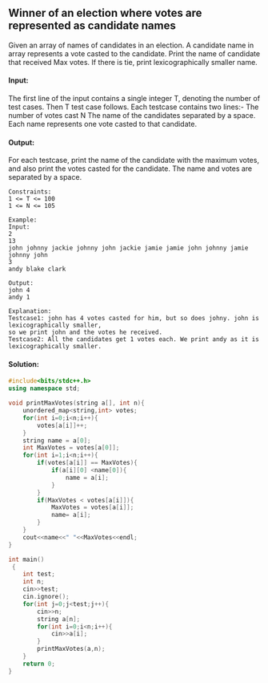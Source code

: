 ## Winner of an election where votes are represented as candidate names 
Given an array of names of candidates in an election. A candidate name in array represents a vote casted to the candidate. Print the name of candidate that received Max votes. If there is tie, print lexicographically smaller name.

#### Input:
The first line of the input contains a single integer T, denoting the number of test cases. Then T test case follows. Each testcase contains two lines:-
The number of votes cast N
The name of the candidates separated by a space. Each name represents one vote casted to that candidate.

#### Output:
For each testcase, print the name of the candidate with the maximum votes, and also print the votes casted for the candidate. The name and votes are separated by a space.
```
Constraints:
1 <= T <= 100
1 <= N <= 105

Example:
Input:
2
13
john johnny jackie johnny john jackie jamie jamie john johnny jamie johnny john
3
andy blake clark

Output:
john 4
andy 1

Explanation:
Testcase1: john has 4 votes casted for him, but so does johny. john is lexicographically smaller, 
so we print john and the votes he received.
Testcase2: All the candidates get 1 votes each. We print andy as it is lexicographically smaller.
```
#### Solution:
```c++
#include<bits/stdc++.h>
using namespace std;

void printMaxVotes(string a[], int n){
    unordered_map<string,int> votes;
    for(int i=0;i<n;i++){
        votes[a[i]]++;
    }
    string name = a[0];
    int MaxVotes = votes[a[0]];
    for(int i=1;i<n;i++){
        if(votes[a[i]] == MaxVotes){
            if(a[i][0] <name[0]){
                name = a[i];
            }
        }
        if(MaxVotes < votes[a[i]]){
            MaxVotes = votes[a[i]];
            name= a[i];
        }
    }
    cout<<name<<" "<<MaxVotes<<endl;
}

int main()
 {
	int test;
	int n;
	cin>>test;
	cin.ignore();
	for(int j=0;j<test;j++){
	    cin>>n;
	    string a[n];
	    for(int i=0;i<n;i++){
	        cin>>a[i];
	    }
	    printMaxVotes(a,n);
	}
	return 0;
}
```

